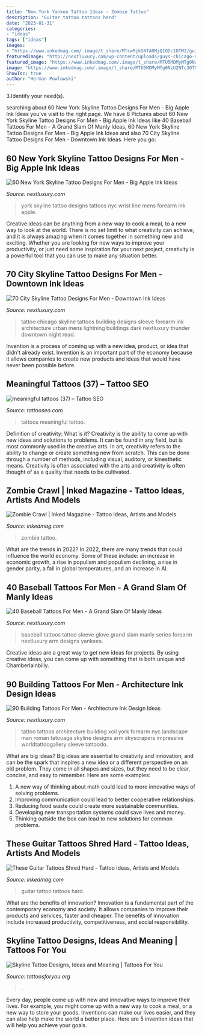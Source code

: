 ```yaml
---
title: "New York Yankee Tattoo Ideas - Zombie Tattoo"
description: "Guitar tattoo tattoos hard"
date: "2023-01-31"
categories:
- "ideas"
tags: ["ideas"]
images:
- "https://www.inkedmag.com/.image/t_share/MTcwMjk5NTA0MjQ1ODc1OTM2/guitar-tattoos-fb.jpg"
featuredImage: "http://nextluxury.com/wp-content/uploads/guys-chicago-skyline-forearm-sleeve-tattoos.jpg"
featured_image: "https://www.inkedmag.com/.image/t_share/MTU5MDMyMTg0NzU2NTc3OTQx/screen-shot-2015-10-19-at-122318-pm.png"
image: "https://www.inkedmag.com/.image/t_share/MTU5MDMyMTg0NzU2NTc3OTQx/screen-shot-2015-10-19-at-122318-pm.png"
ShowToc: true
author: "Herman Powlowski"
---
```



3.Identify your need(s).

	

		
searching about 60 New York Skyline Tattoo Designs For Men - Big Apple Ink Ideas you've visit to the right page. We have 8 Pictures about 60 New York Skyline Tattoo Designs For Men - Big Apple Ink Ideas like 40 Baseball Tattoos For Men - A Grand Slam Of Manly Ideas, 60 New York Skyline Tattoo Designs For Men - Big Apple Ink Ideas and also 70 City Skyline Tattoo Designs For Men - Downtown Ink Ideas. Here you go:
		
    
## 60 New York Skyline Tattoo Designs For Men - Big Apple Ink Ideas

<img loading=lazy src="http://nextluxury.com/wp-content/uploads/inner-forearm-mens-new-york-skyline-tattoo-design-ideas.jpg" onerror="this.onerror=null;this.src='https://tse4.mm.bing.net/th?id=OIP.7H30cmoHxufpaOKk1p8FdQHaHa&amp;pid=15.1';" alt="60 New York Skyline Tattoo Designs For Men - Big Apple Ink Ideas">

_Source: nextluxury.com_

>york skyline tattoo designs tattoos nyc wrist line mens forearm ink apple. 

	

Creative ideas can be anything from a new way to cook a meal, to a new way to look at the world. There is no set limit to what creativity can achieve, and it is always amazing when it comes together in something new and exciting. Whether you are looking for new ways to improve your productivity, or just need some inspiration for your next project, creativity is a powerful tool that you can use to make any situation better.

    
## 70 City Skyline Tattoo Designs For Men - Downtown Ink Ideas

<img loading=lazy src="http://nextluxury.com/wp-content/uploads/guys-chicago-skyline-forearm-sleeve-tattoos.jpg" onerror="this.onerror=null;this.src='https://tse4.mm.bing.net/th?id=OIP.enls8-MGOD4BWVlHxY71NAHaHa&amp;pid=15.1';" alt="70 City Skyline Tattoo Designs For Men - Downtown Ink Ideas">

_Source: nextluxury.com_

>tattoo chicago skyline tattoos building designs sleeve forearm ink architecture urban mens lightning buildings dark nextluxury thunder downtown night read. 

	

Invention is a process of coming up with a new idea, product, or idea that didn't already exist. Invention is an important part of the economy because it allows companies to create new products and ideas that would have never been possible before.

    
## Meaningful Tattoos (37) – Tattoo SEO

<img loading=lazy src="https://www.tattooseo.com/wp-content/uploads/2017/09/meaningful-tattoos-37.jpg" onerror="this.onerror=null;this.src='https://tse3.mm.bing.net/th?id=OIP.LLK0tmLTepqqnN6GixMdeQHaJ_&amp;pid=15.1';" alt="meaningful tattoos (37) – Tattoo SEO">

_Source: tattooseo.com_

>tattoos meaningful tattoo. 

	

Definition of creativity: What is it?
Creativity is the ability to come up with new ideas and solutions to problems. It can be found in any field, but is most commonly used in the creative arts. In art, creativity refers to the ability to change or create something new from scratch. This can be done through a number of methods, including visual, auditory, or kinesthetic means. Creativity is often associated with the arts and creativity is often thought of as a quality that needs to be cultivated.

    
## Zombie Crawl | Inked Magazine - Tattoo Ideas, Artists And Models

<img loading=lazy src="https://www.inkedmag.com/.image/t_share/MTU5MDMyMTg0NzU2NTc3OTQx/screen-shot-2015-10-19-at-122318-pm.png" onerror="this.onerror=null;this.src='https://tse2.mm.bing.net/th?id=OIP.mx8XFthVqdYQI4V8Syf_bgHaHS&amp;pid=15.1';" alt="Zombie Crawl | Inked Magazine - Tattoo Ideas, Artists and Models">

_Source: inkedmag.com_

>zombie tattoo. 

	

What are the trends in 2022?
In 2022, there are many trends that could influence the world economy. Some of these include: an increase in economic growth, a rise in populism and populism declining, a rise in gender parity, a fall in global temperatures, and an increase in AI.

    
## 40 Baseball Tattoos For Men - A Grand Slam Of Manly Ideas

<img loading=lazy src="http://nextluxury.com/wp-content/uploads/baseball-glove-tattoo-men.jpg" onerror="this.onerror=null;this.src='https://tse3.mm.bing.net/th?id=OIP.-J7RSSJNmqCkgfk9ozwHvwHaHT&amp;pid=15.1';" alt="40 Baseball Tattoos For Men - A Grand Slam Of Manly Ideas">

_Source: nextluxury.com_

>baseball tattoos tattoo sleeve glove grand slam manly series forearm nextluxury arm designs yankees. 

	

Creative ideas are a great way to get new ideas for projects. By using creative ideas, you can come up with something that is both unique and Chamberlainbilly.

    
## 90 Building Tattoos For Men - Architecture Ink Design Ideas

<img loading=lazy src="http://nextluxury.com/wp-content/uploads/wrist-and-forearm-guys-watercolor-building-tattoo.jpg" onerror="this.onerror=null;this.src='https://tse2.mm.bing.net/th?id=OIP.81IWrHFNom75Jd_Ub4n0AAAAAA&amp;pid=15.1';" alt="90 Building Tattoos For Men - Architecture Ink Design Ideas">

_Source: nextluxury.com_

>tattoo tattoos architecture building xoil york forearm nyc landscape man roman tatouage skyline designs arm skyscrapers impressive worldtattoogallery sleeve tattoodo. 

	

What are big ideas?
Big ideas are essential to creativity and innovation, and can be the spark that inspires a new idea or a different perspective on an old problem. They come in all shapes and sizes, but they need to be clear, concise, and easy to remember. Here are some examples:
1. A new way of thinking about math could lead to more innovative ways of solving problems. 
2. Improving communication could lead to better cooperative relationships. 
3. Reducing food waste could create more sustainable communities. 
4. Developing new transportation systems could save lives and money. 
5. Thinking outside the box can lead to new solutions for common problems.

    
## These Guitar Tattoos Shred Hard - Tattoo Ideas, Artists And Models

<img loading=lazy src="https://www.inkedmag.com/.image/t_share/MTcwMjk5NTA0MjQ1ODc1OTM2/guitar-tattoos-fb.jpg" onerror="this.onerror=null;this.src='https://tse2.mm.bing.net/th?id=OIP.WDOfpCeiWU-31RHNjEWGvgHaD4&amp;pid=15.1';" alt="These Guitar Tattoos Shred Hard - Tattoo Ideas, Artists and Models">

_Source: inkedmag.com_

>guitar tattoo tattoos hard. 

	

What are the benefits of innovation?
Innovation is a fundamental part of the contemporary economy and society. It allows companies to improve their products and services, faster and cheaper. The benefits of innovation include increased productivity, competitiveness, and social responsibility.

    
## Skyline Tattoo Designs, Ideas And Meaning | Tattoos For You

<img loading=lazy src="https://www.tattoosforyou.org/wp-content/uploads/2017/09/Skyline-Tattoos.jpg" onerror="this.onerror=null;this.src='https://tse2.mm.bing.net/th?id=OIP.MgXCllMRIsDDWPr-lo7ZoQHaEK&amp;pid=15.1';" alt="Skyline Tattoo Designs, Ideas and Meaning | Tattoos For You">

_Source: tattoosforyou.org_

>. 

	

Every day, people come up with new and innovative ways to improve their lives. For example, you might come up with a new way to cook a meal, or a new way to store your goods. Inventions can make our lives easier, and they can also help make the world a better place. Here are 5 invention ideas that will help you achieve your goals.

